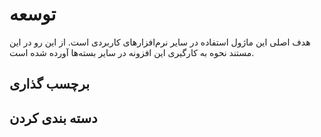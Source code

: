 # توسعه 

هدف اصلی این ماژول استفاده در سایر نرم‌افزارهای کاربردی است. از این رو در این مستند نحوه به کارگیری این افزونه در سایر بسته‌ها آورده شده است.

## برچسب گذاری

## دسته بندی کردن


